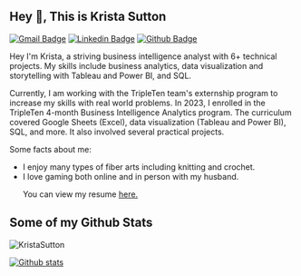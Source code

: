 ## Hey 👋, This is Krista Sutton
[![Gmail Badge](https://img.shields.io/badge/-KristaLynnSutton@gmail.com-c14438?style=flat&logo=Gmail&logoColor=white&link=mailto:KristaLynnSutton@gmail.com)](mailto:KristaLynnSutton@gmail.com) 
[![Linkedin Badge](https://img.shields.io/badge/-KristaSutton-0072b1?style=flat&logo=Linkedin&logoColor=white&link=https://www.linkedin.com/in/Krista-Sutton/)](https://www.linkedin.com/in/Krista-Sutton/) [![Github Badge](https://img.shields.io/badge/-KristaSutton-grey?style=flat&logo=github&logoColor=white&link=https://github.com/Krista-Sutton/)](https://www.github.com/Krista-Sutton/) <p align='left'>Hey I'm Krista, a striving business intelligence analyst with 6+ technical projects. My skills include business analytics, data visualization and storytelling with Tableau and Power BI, and SQL.

Currently, I am working with the TripleTen team's externship program to increase my skills with real world problems. In 2023, I enrolled in the TripleTen 4-month Business Intelligence Analytics program. The curriculum covered Google Sheets (Excel), data visualization (Tableau and Power BI), SQL, and more. It also involved several practical projects.



Some facts about me:

- I enjoy many types of fiber arts including knitting and crochet.
- I love gaming both online and in person with my husband. </p><p align='left'> You can view my resume <a href='https://drive.google.com/file/d/1QZkt7JASshxlT_Pbzmbewt66qZTk0o86/view?usp=sharing ' target=_blank><u>here</u>.</a></p>

## Some of my Github Stats
<p align=left> <img src=https://komarev.com/ghpvc/?username=KristaSutton alt=KristaSutton /> </p>

[![Github stats](https://github-readme-stats.vercel.app/api?username=Krista-Sutton&show_icons=true&include_all_commits=true)](https://github.com/KristaSutton/github-readme-stats)

